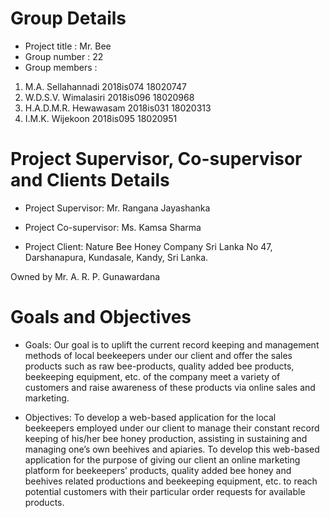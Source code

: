 # Group Details
* Project title	: Mr. Bee
* Group number	: 22
* Group members	:
1. M.A. Sellahannadi 2018is074 18020747
1. W.D.S.V. Wimalasiri 2018is096 18020968
1. H.A.D.M.R. Hewawasam	2018is031	18020313
1. I.M.K. Wijekoon 2018is095 18020951

# Project Supervisor, Co-supervisor and Clients Details

* Project Supervisor: 
Mr. Rangana Jayashanka

* Project Co-supervisor:
Ms. Kamsa Sharma

* Project Client:
Nature Bee Honey Company Sri Lanka
No 47, 
Darshanapura,
Kundasale,
Kandy, 
Sri Lanka.

Owned by Mr. A. R. P. Gunawardana

# Goals and Objectives

* Goals:
Our goal is to uplift the current record keeping and management methods of local beekeepers under our client and offer the sales products such as raw bee-products, quality added bee products, beekeeping equipment, etc. of the company meet a variety of customers and raise awareness of these products via online sales and marketing. 

* Objectives: 
To develop a web-based application for the local beekeepers employed under our client to manage their constant record keeping of his/her bee honey production, assisting in sustaining and managing one’s own beehives and apiaries.
To develop this web-based application for the purpose of giving our client an online marketing platform for beekeepers’ products, quality added bee honey and beehives related productions and beekeeping equipment, etc. to reach potential customers with their particular order requests for available products.







